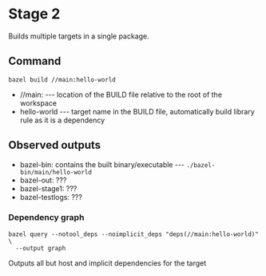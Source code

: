 # Stage 2

Builds multiple targets in a single package.

## Command
```
bazel build //main:hello-world
```

* //main: --- location of the BUILD file relative to the root of the workspace
* hello-world --- target name in the BUILD file, automatically build library rule as it is a dependency

## Observed outputs

* bazel-bin: contains the built binary/executable --- `./bazel-bin/main/hello-world`
* bazel-out: ???
* bazel-stage1: ???
* bazel-testlogs: ???

### Dependency graph
```
bazel query --notool_deps --noimplicit_deps "deps(//main:hello-world)" \
  --output graph
```
Outputs all but host and implicit dependencies for the target